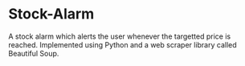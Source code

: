 # Stock-Alarm

A stock alarm which alerts the user whenever the targetted price is reached. Implemented using Python and a web scraper library called Beautiful Soup.
